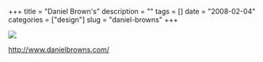 +++
title = "Daniel Brown's"
description = ""
tags = []
date = "2008-02-04"
categories = ["design"]
slug = "daniel-browns"
+++


 

  <div id="screens-thumbs" class="clearfix">
    <div class="txt-center" id="design-submission"><a href="http://www.danielbrowns.com/"><img id='bluga-thumbnail-996' class='bluga-thumbnail large' src='//media.konigi.com/bluga/
wt47f27f01205a9_0.jpg'/></a></div>  
  </div>   
<p><a href="http://www.danielbrowns.com/">http://www.danielbrowns.com/</a></p>




